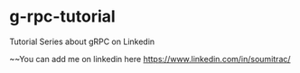 # g-rpc-tutorial
Tutorial Series about gRPC on Linkedin

~~You can add me on linkedin here https://www.linkedin.com/in/soumitrac/
